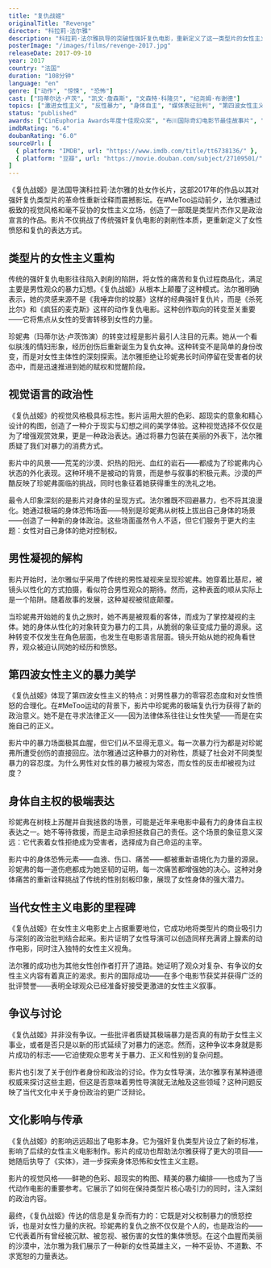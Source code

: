 ```yaml
---
title: "复仇战姬"
originalTitle: "Revenge"
director: "科拉莉·法尔雅"
description: "科拉莉·法尔雅执导的突破性强奸复仇电影，重新定义了这一类型片的女性主义可能性。影片通过极致的视觉风格和暴力美学，探讨了女性复仇、身体自主权和第四波女性主义愤怒的复杂主题。"
posterImage: "/images/films/revenge-2017.jpg"
releaseDate: 2017-09-10
year: 2017
country: "法国"
duration: "108分钟"
language: "en"
genre: ["动作", "惊悚", "恐怖"]
cast: ["玛蒂尔达·卢茨", "凯文·詹森斯", "文森特·科隆贝", "纪尧姆·布谢德"]
topics: ["激进女性主义", "反性暴力", "身体自主", "媒体表征批判", "第四波女性主义"]
status: "published"
awards: ["CinEuphoria Awards年度十佳观众奖", "布川国际奇幻电影节最佳故事片", "多伦多国际电影节午夜疯狂单元"]
imdbRating: "6.4"
doubanRating: "6.0"
sourceUrl: [
  { platform: "IMDB", url: "https://www.imdb.com/title/tt6738136/" },
  { platform: "豆瓣", url: "https://movie.douban.com/subject/27109501/" }
]
---
```


《复仇战姬》是法国导演科拉莉·法尔雅的处女作长片，这部2017年的作品以其对强奸复仇类型片的革命性重新诠释而震撼影坛。在#MeToo运动前夕，法尔雅通过极致的视觉风格和毫不妥协的女性主义立场，创造了一部既是类型片杰作又是政治宣言的作品。影片不仅挑战了传统强奸复仇电影的剥削性本质，更重新定义了女性愤怒和复仇的表达方式。

## 类型片的女性主义重构

传统的强奸复仇电影往往陷入剥削的陷阱，将女性的痛苦和复仇过程商品化，满足主要是男性观众的暴力幻想。《复仇战姬》从根本上颠覆了这种模式。法尔雅明确表示，她的灵感来源不是《我唾弃你的坟墓》这样的经典强奸复仇片，而是《杀死比尔》和《疯狂的麦克斯》这样的动作复仇电影。这种创作取向的转变至关重要——它将焦点从女性的受害转移到女性的力量。

珍妮弗（玛蒂尔达·卢茨饰演）的转变过程是影片最引人注目的元素。她从一个看似肤浅的情妇形象，经历创伤后重新诞生为复仇女神。这种转变不是简单的身份改变，而是对女性主体性的深刻探索。法尔雅拒绝让珍妮弗长时间停留在受害者的状态中，而是迅速推进到她的赋权和觉醒阶段。

## 视觉语言的政治性

《复仇战姬》的视觉风格极具标志性。影片运用大胆的色彩、超现实的意象和精心设计的构图，创造了一种介于现实与幻想之间的美学体验。这种视觉选择不仅仅是为了增强观赏效果，更是一种政治表达。通过将暴力包装在美丽的外表下，法尔雅质疑了我们对暴力的消费方式。

影片中的风景——荒芜的沙漠、炽热的阳光、血红的岩石——都成为了珍妮弗内心状态的外化表现。这种环境不是被动的背景，而是参与叙事的积极元素。沙漠的严酷反映了珍妮弗面临的挑战，同时也象征着她获得重生的洗礼之地。

最令人印象深刻的是影片对身体的呈现方式。法尔雅既不回避暴力，也不将其浪漫化。她通过极端的身体恐怖场面——特别是珍妮弗从树枝上拔出自己身体的场景——创造了一种新的身体政治。这些场面虽然令人不适，但它们服务于更大的主题：女性对自己身体的绝对控制权。

## 男性凝视的解构

影片开始时，法尔雅似乎采用了传统的男性凝视来呈现珍妮弗。她穿着比基尼，被镜头以性化的方式拍摄，看似符合男性观众的期待。然而，这种表面的顺从实际上是一个陷阱。随着故事的发展，这种凝视被彻底颠覆。

当珍妮弗开始她的复仇之旅时，她不再是被观看的客体，而成为了掌控凝视的主体。她的身体从性化的对象转变为暴力的工具，从脆弱的象征变成力量的源泉。这种转变不仅发生在角色层面，也发生在电影语言层面。镜头开始从她的视角看世界，观众被迫认同她的经历和愤怒。

## 第四波女性主义的暴力美学

《复仇战姬》体现了第四波女性主义的特点：对男性暴力的零容忍态度和对女性愤怒的合理化。在#MeToo运动的背景下，影片中珍妮弗的极端复仇行为获得了新的政治意义。她不是在寻求法律正义——因为法律体系往往让女性失望——而是在实施自己的正义。

影片中的暴力场面极其血腥，但它们从不显得无意义。每一次暴力行为都是对珍妮弗所遭受创伤的直接回应。法尔雅通过这种暴力的对称性，质疑了社会对不同类型暴力的容忍度。为什么男性对女性的暴力被视为常态，而女性的反击却被视为过度？

## 身体自主权的极端表达

珍妮弗在树枝上苏醒并自我拯救的场景，可能是近年来电影中最有力的身体自主权表达之一。她不等待救援，而是主动承担拯救自己的责任。这个场景的象征意义深远：它代表着女性拒绝成为受害者，选择成为自己命运的主宰。

影片中的身体恐怖元素——血液、伤口、痛苦——都被重新语境化为力量的源泉。珍妮弗的每一道伤疤都成为她坚韧的证明，每一次痛苦都增强她的决心。这种对身体痛苦的重新诠释挑战了传统的性别刻板印象，展现了女性身体的强大潜力。

## 当代女性主义电影的里程碑

《复仇战姬》在女性主义电影史上占据重要地位，它成功地将类型片的商业吸引力与深刻的政治批判结合起来。影片证明了女性导演可以创造同样充满肾上腺素的动作电影，同时注入独特的女性主义视角。

法尔雅的成功也为其他女性创作者打开了道路。她证明了观众对复杂、有争议的女性主义内容有着真正的渴求。影片的国际成功——在多个电影节获奖并获得广泛的批评赞誉——表明全球观众已经准备好接受更激进的女性主义叙事。

## 争议与讨论

《复仇战姬》并非没有争议。一些批评者质疑其极端暴力是否真的有助于女性主义事业，或者是否只是以新的形式延续了对暴力的迷恋。然而，这种争议本身就是影片成功的标志——它迫使观众思考关于暴力、正义和性别的复杂问题。

影片也引发了关于创作者身份和政治的讨论。作为女性导演，法尔雅享有某种道德权威来探讨这些主题，但这是否意味着男性导演就无法触及这些领域？这种问题反映了当代文化中关于身份政治的更广泛辩论。

## 文化影响与传承

《复仇战姬》的影响远远超出了电影本身。它为强奸复仇类型片设立了新的标准，影响了后续的女性主义电影制作。影片的成功也帮助法尔雅获得了更大的项目——她随后执导了《实体》，进一步探索身体恐怖和女性主义主题。

影片的视觉风格——鲜艳的色彩、超现实的构图、精美的暴力编排——也成为了当代动作电影的重要参考。它展示了如何在保持类型片核心吸引力的同时，注入深刻的政治内容。

最终，《复仇战姬》传达的信息是复杂而有力的：它既是对父权制暴力的愤怒控诉，也是对女性力量的庆祝。珍妮弗的复仇之旅不仅仅是个人的，也是政治的——它代表着所有曾经被沉默、被忽视、被伤害的女性的集体愤怒。在这个血腥而美丽的沙漠中，法尔雅为我们展示了一种新的女性英雄主义，一种不妥协、不道歉、不求宽恕的力量表达。